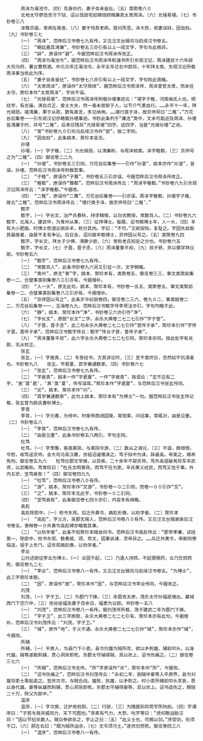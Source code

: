 <!-- { "loadSidebar": true } -->
      　　周泽为渑池令，〔四〕克身俭约，妻子自亲釜灶。〔五〕类聚卷八０
      　　北地太守廖信贪污下狱，诏以信田宅奴婢钱财赐廉吏太常周泽。〔六〕光禄易堪。〔七〕书钞卷三八
      　　泽敬宗庙，常病在斋舍，〔八〕妻子怜其老病，窥问所苦。泽大怒，收妻诣狱，因自劾。〔九〕书钞卷三七
      　　〔一〕　“周泽”，范晔后汉书卷七九有传。又见汪文台辑司马彪续汉书卷五。
      　　〔二〕　“朝廷嘉其清廉”，书钞卷五三亦引有以上一段文字，字句与此微异。
      　　〔三〕　“辟”，原误作“避”，今据范晔后汉书周泽传改正。
      　　〔四〕　“周泽为渑池令”，据范晔后汉书周泽传和诸书所引东观汉记，周泽建武十六年辟大司马府，署议曹祭酒。中元元年迁渑池令，永平五年迁右中郎将，十年拜太常。东观汉记所载周泽事当依此为序。
      　　〔五〕　“妻子自亲釜灶”，书钞卷七八亦引有以上一段文字，字句较此简略。
      　　〔六〕　“太常周泽”，原误作“太守周绎”。据范晔后汉书周泽传，周泽曾官太常，而未任太守。聚珍本作“太常周泽”，字尚不误。
      　　〔七〕　“光禄易堪”，范晔后汉书周泽传附载孙堪事迹云：“堪字子稚，河南缑氏人也。明经学，有志操，清白贞正，爱士大夫，然一毫未尝取于人，以节介气勇自行。……永平十一年，拜光禄勋。堪清廉，果于从政，数有直言，多见纳用。……堪行类于泽，故京师号曰‘二稚’。”万花谷后集卷一一引东观汉记亦略载孙堪事迹。书钞此条列于“廉洁”类中，文末可能述及周泽、孙堪皆清廉于时，并号“二稚”，后来仅残存“光禄易堪”四字。这四字，当是“光禄孙堪”之讹。
      　　〔八〕　“常”书钞卷九０引司马彪续汉书作“尝”。按二字同。
      　　〔九〕　“因自劾”，此条姚本、聚珍本皆无。
      　　孙堪
      　　孙堪，〔一〕字子稚，〔二〕为光禄勋，以清廉称，与周泽相类。泽字稚都，〔三〕京师号之为“二稚”。〔四〕御览卷二二九
      　　〔一〕　“孙堪”，书钞卷五三引同，万花谷后集卷一一引作“孙湛”，姚本亦作“孙湛”，皆误。孙堪，范晔后汉书周泽传附载其事。
      　　〔二〕　“子稚”，原误作“子雅”，书钞卷五三引亦误。今据范晔后汉书周泽传改正。
      　　〔三〕　“稚都”，原误作“雅都”。范晔后汉书周泽传云：“周泽字稚都。”书钞卷六九引东观汉记周泽传云：“泽字稚都。”今据改。
      　　〔四〕　“二稚”，原误作“二雅”。万花谷后集卷一一引亦误。周泽字稚都，孙堪字子稚，故云“二稚”。范晔后汉书周泽传云：“堪行类于泽，故京师号曰‘二稚’。”
      　　甄宇
      　　甄宇，〔一〕字长文，治严氏春秋，持学精微，以白衣教授，常数百人。〔二〕书钞卷九六　　甄宇，北海人，建武中，为青州从事，〔三〕征拜博士。每腊，诏书赐博士羊，人一头，〔四〕羊有大小肥瘦。时博士祭酒议欲杀羊，称分其肉。宇曰：“不可。”又欲投钩，复耻之。宇因先自取其最瘦者，由是不复有争讼。后召会，诏问瘦羊甄博士，京师因以号之。〔五〕类聚卷九四
      　　甄宇，字长文，拜太子少傅，清静少欲，〔六〕常称老氏知足之分也。书钞卷六五
      　　甄宇，字长文，〔七〕子晋，晋子丞，〔八〕周泽董鲁平叔，〔九〕叔子轶，并以儒学拜议郎。书钞卷五六
      　　〔一〕　“甄宇”，范晔后汉书卷七九有传。
      　　〔二〕　“常数百人”，此条书钞卷九六另又引征一次，文字稍略。
      　　〔三〕　“青州”，原无“青”字，姚本、聚珍本有，类聚卷五、御览卷三三、事文类聚前集卷一二、合璧事类别集卷八三引亦有，今据增补。
      　　〔四〕　“人一头”，原无此句，姚本、聚珍本有，书钞卷一五五、类聚卷五、事文类聚前集卷一二、合璧事类别集卷八三引亦有，今据增补。
      　　〔五〕　“京师因以号之”，此条岁华纪丽卷四，御览卷二三六、卷九０二，事类赋卷二二，万花谷后集卷一一，玉海卷九九，范晔后汉书甄宇传李贤注亦引，字句均略于此。
      　　〔六〕　“静”，姚本、聚珍本作“净”，书钞卷三六亦引作“净”。
      　　〔七〕　“字长文”，原脱“长文”二字。永乐大典卷二七二七引作“字子普”。
      　　〔八〕　“子晋，晋子丞”，此二句永乐大典卷二七二七引作“普传子承”，聚珍本引作“宇传子晋，晋传子承”。范晔后汉书甄宇传云：甄宇“传业子普，普传子承”。
      　　〔九〕　“周泽董鲁平叔”，此六字永乐大典卷二七二七引同，聚珍本亦同。按此处字有讹脱，无从校正。
      　　张玄
      　　张玄，〔一〕字居真，〔二〕专意经书，方其讲论时，〔三〕至不食终日，忽然如不饥渴者也。书钞卷九八　　张玄，字君夏，其学兼通数家。〔四〕书钞卷六七
      　　〔一〕　“张玄”，范晔后汉书卷七九有传。
      　　〔二〕　“字居真”，姚本一作“字君夏”，一作“字居真”，按语云：“玄不应有二字，‘居’类‘君’，‘真’类‘夏’，传写误耳。”聚珍本作“字君夏”，与范晔后汉书张玄传同。
      　　〔三〕　“论”，姚本、聚珍本作“问”。
      　　〔四〕　“其学兼通数家”，此句上姚本、聚珍本有“为博士”一句。据范晔后汉书张玄传记载，张玄曾为颜氏春秋博士。
      　　李育
      　　李育，〔一〕字元春，为侍中。时章帝西谒园陵，育陪乘，问旧事，育辄对，由是见重。〔二〕书钞卷五八
      　　〔一〕　“李育”，范晔后汉书卷七九有传。
      　　〔二〕　“由是见重”，此条书钞卷五八两引，字句全同。
      　　杜笃
      　　杜笃，〔一〕字季雅，客居美阳，与美阳令游，〔二〕数从之请讬，〔三〕不谐，颇相恨。令怒，收笃送京师。会大司马吴汉薨，世祖诏诸儒诔之。笃于狱中为诔，辞最高。帝美之，赐帛免刑。御览卷五九六　　杜笃仕郡文学掾，以目疾，二十余年不窥京师。笃外高祖破羌将军辛武贤，以武略称。笃常叹曰：“杜氏文明善政，而笃不任为吏。辛氏秉义经武，而笃又怯于事。外内五世，至笃衰矣！”〔四〕御览卷四九九
      　　〔一〕　“杜笃”，范晔后汉书卷八０有传。
      　　〔二〕　“游”，姚本、聚珍本作“交游”，书钞卷一０二引同，而卷一００引作“交”。
      　　〔三〕　“之”，姚本、聚珍本无此字，书钞卷一０二引同。
      　　〔四〕　“至笃衰矣”，此条御览卷七四０亦引，内容多有阙略。
      　　高彪
      　　高彪除郎中，〔一〕校书东观。后迁外黄令，画彪形像，以劝学者。〔二〕聚珍本
      　　〔一〕　“高彪”，字义方，吴郡无锡人，范晔后汉书卷八０有传。又见汪文台辑谢承后汉书卷五。隶释卷一０外黄令高彪碑亦略载其事。
      　　〔二〕　“以劝学者”，此条不知聚珍本辑自何书。范晔后汉书高彪传云：“郡举孝廉，试经第一，除郎中，校书东观，数奏赋、颂、奇文，因事讽谏，灵帝异之。……后迁外黄令，帝敕同僚临送，祖于上东门，诏东观画彪像，以劝学者。”
      　　李业
      　　公孙述欲征李业为博士，〔一〕业固不起，〔二〕乃遣人持鸩，不起便赐药，业乃饮鸩而死。御览卷九二七
      　　〔一〕　“李业”，范晔后汉书卷八一有传。又见汪文台辑司马彪续汉书卷五。“为博士”，此三字聚珍本脱。
      　　〔二〕　“固”，原误作“故”，聚珍本作“固”，与范晔后汉书李业传同，今据改正。
      　　刘茂
      　　刘茂，〔一〕字子卫，〔二〕为郡门下掾，〔三〕赤眉攻太原，茂负太守孙福逾墙出，藏城西门下空穴中，〔三〕担谷给福及妻子百余日，福表为议郎。书钞卷一五八
      　　〔一〕　“刘茂”，范晔后汉书卷八一有传。据刘茂传所载，茂于建武二年为郡门下掾。
      　　〔二〕　“字子卫”，此三字原脱，永乐大典卷二七二七引有，聚珍本亦有此句，今据增补。范晔后汉书刘茂传云：“刘茂，字子卫。”
      　　〔三〕　“城”，原作“地”，于义不通。永乐大典卷二七二七引作“城”，聚珍本亦作“城”，今据改。
      　　所辅
      　　所辅，〔一〕平原人，为县门下小吏。县令刘雄为贼所攻，欲以矛刺雄，辅前叩头，以身代雄。贼等遂戟刺辅，贯心洞背即死。东郡太守捕得贼，具以状上，诏书伤痛之。〔二〕御览卷三七六
      　　〔一〕　“所辅”，范晔后汉书无传。“所”字原误作“许”，聚珍本作“所”，今据改。
      　　〔二〕　“诏书伤痛之”，范晔后汉书刘茂传云：“永初二年，剧贼毕豪等入平原界，县令刘雄将吏士乘船追之。至厌次河，与贼合战。雄败，执雄，以矛刺之。时小吏所辅前叩头求哀，愿以身代雄。豪等纵雄而刺辅，贯心洞背即死。东郡太守捕得豪等，具以状上。诏书追伤之，赐钱二十万，除父为郎中。”
      　　温序
      　　温序，〔一〕字次房，迁护羌校尉，〔二〕行部，〔三〕为隗嚣别将苟宇所拘劫。〔四〕宇谓序曰：“子若与我并威同力，天下可图也。”序素有气力，大怒，叱宇等曰：“虏何敢迫胁汉将！”因以节挝杀数人。贼众争欲杀之，宇止之曰：〔五〕“此义士也，可赐以剑。”序受剑，衔须于口，〔六〕顾左右曰：“既为贼所迫杀，〔七〕无令须污土。”遂伏剑而死。御览卷四三八
      　　〔一〕　“温序”，范晔后汉书卷八一有传。
